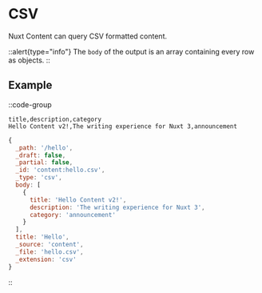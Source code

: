 # CSV

Nuxt Content can query CSV formatted content.

::alert{type="info"}
The `body` of the output is an array containing every row as objects.
::

## Example

::code-group
``` [content/hello.csv]
title,description,category
Hello Content v2!,The writing experience for Nuxt 3,announcement
```

```js [Output]
{
  _path: '/hello',
  _draft: false,
  _partial: false,
  _id: 'content:hello.csv',
  _type: 'csv',
  body: [
    {
      title: 'Hello Content v2!',
      description: 'The writing experience for Nuxt 3',
      category: 'announcement'
    }
  ],
  title: 'Hello',
  _source: 'content',
  _file: 'hello.csv',
  _extension: 'csv'
}
```
::
